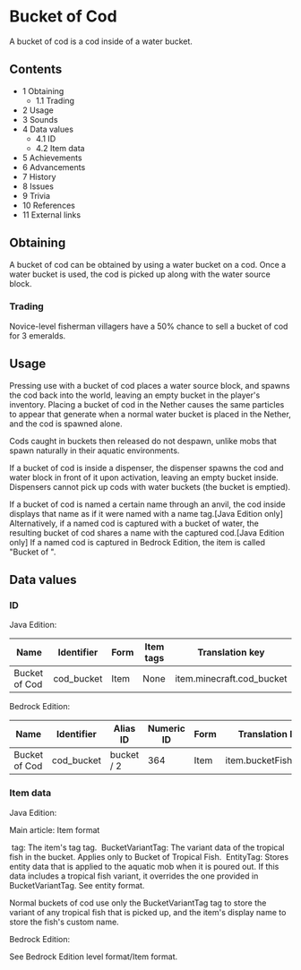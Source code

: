 # Bucket of Cod
A bucket of cod is a cod inside of a water bucket.

## Contents
- 1 Obtaining
	- 1.1 Trading
- 2 Usage
- 3 Sounds
- 4 Data values
	- 4.1 ID
	- 4.2 Item data
- 5 Achievements
- 6 Advancements
- 7 History
- 8 Issues
- 9 Trivia
- 10 References
- 11 External links

## Obtaining
A bucket of cod can be obtained by using a water bucket on a cod. Once a water bucket is used, the cod is picked up along with the water source block.

### Trading
Novice-level fisherman villagers have a 50% chance to sell a bucket of cod for 3 emeralds.

## Usage
Pressing use with a bucket of cod places a water source block, and spawns the cod back into the world, leaving an empty bucket in the player's inventory. Placing a bucket of cod in the Nether causes the same particles to appear that generate when a normal water bucket is placed in the Nether, and the cod is spawned alone.

Cods caught in buckets then released do not despawn, unlike mobs that spawn naturally in their aquatic environments.

If a bucket of cod is inside a dispenser, the dispenser spawns the cod and water block in front of it upon activation, leaving an empty bucket inside. Dispensers cannot pick up cods with water buckets (the bucket is emptied).

If a bucket of cod is named a certain name through an anvil, the cod inside displays that name as if it were named with a name tag.‌[Java Edition  only] Alternatively, if a named cod is captured with a bucket of water, the resulting bucket of cod shares a name with the captured cod.‌[Java Edition  only] If a named cod is captured in Bedrock Edition, the item is called "Bucket of <Name>".

## Data values
### ID
Java Edition:

| Name          | Identifier | Form | Item tags | Translation key           |
|---------------|------------|------|-----------|---------------------------|
| Bucket of Cod | cod_bucket | Item | None      | item.minecraft.cod_bucket |

Bedrock Edition:

| Name          | Identifier | Alias ID   | Numeric ID | Form | Translation key      |
|---------------|------------|------------|------------|------|----------------------|
| Bucket of Cod | cod_bucket | bucket / 2 | 364        | Item | item.bucketFish.name |

### Item data
Java Edition:

Main article: Item format

 tag: The item's tag tag.
 BucketVariantTag: The variant data of the tropical fish in the bucket. Applies only to Bucket of Tropical Fish.
 EntityTag: Stores entity data that is applied to the aquatic mob when it is poured out. If this data includes a tropical fish variant, it overrides the one provided in BucketVariantTag.
See entity format.

Normal buckets of cod use only the BucketVariantTag tag to store the variant of any tropical fish that is picked up, and the item's display name to store the fish's custom name.

Bedrock Edition:

See Bedrock Edition level format/Item format.

